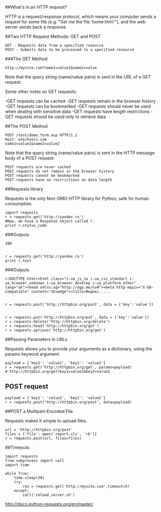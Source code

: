##What's in an HTTP request?

HTTP is a request/response protocol, which means your computer sends a request for some file (e.g. "Get me the file 'home.html'"), and the web server sends back a response


##Two HTTP Request Methods: GET and POST


    GET - Requests data from a specified resource
    POST - Submits data to be processed to a specified resource

###The GET Method

    http://mysite.com?name1=value1&name2=value

Note that the query string (name/value pairs) is sent in the URL of a GET request.


Some other notes on GET requests:

-GET requests can be cached
-GET requests remain in the browser history
-GET requests can be bookmarked
-GET requests should never be used when dealing with sensitive data
-GET requests have length restrictions
-GET requests should be used only to retrieve data

##The POST Method

    POST /test/demo_form.asp HTTP/1.1
    Host: w3schools.com
    name1=value1&name2=value2

Note that the query string (name/value pairs) is sent in the HTTP message body of a POST request:

    POST requests are never cached
    POST requests do not remain in the browser history
    POST requests cannot be bookmarked
    POST requests have no restrictions on data length



##Requests library

Requests is the only Non-GMO HTTP library for Python, safe for human consumption.

    import requests
    r = requests.get('http://yandex.ru')
    #Now, we have a Response object called r.
    print r.status_code

###Outputs

    200


    r = requests.get('http://yandex.ru')
    print r.text

###Outputs

    <!DOCTYPE html><html class="i-ua_js_no i-ua_css_standart i-ua_browser_unknown i-ua_browser_desktop i-ua_platform_other" lang="uk"><head xmlns:og="http://ogp.me/ns#"><meta http-equiv="X-UA-Compatible" content="IE=edge"><title>Яндекс.....


    r = requests.post('http://httpbin.org/post', data = {'key':'value'})


    r = requests.put('http://httpbin.org/put', data = {'key':'value'})
    r = requests.delete('http://httpbin.org/delete')
    r = requests.head('http://httpbin.org/get')
    r = requests.options('http://httpbin.org/get')


##Passing Parameters In URLs

Requests allows you to provide your arguments as a dictionary, using the params keyword argument.

    payload = {'key1': 'value1', 'key2': 'value2'}
    r = requests.get('http://httpbin.org/get', params=payload)
    # http://httpbin.org/get?key1=value1&key2=value2
    

## POST request

    payload = {'key1': 'value1', 'key2': 'value2'}
    r = requests.post("http://httpbin.org/post", data=payload)


##POST a Multipart-Encoded File

Requests makes it simple to upload files.

    url = 'http://httpbin.org/post'
    files = {'file': open('report.xls', 'rb')}
    r = requests.post(url, files=files)


##Timeouts

    import requests
    from subprocess import call
    import time

    while True:
        time.sleep(30) 
        try:
            rez = requests.get('http://mysite.com',timeout=5)
        except:
            call('reload_server.sh')




http://docs.python-requests.org/en/master/



